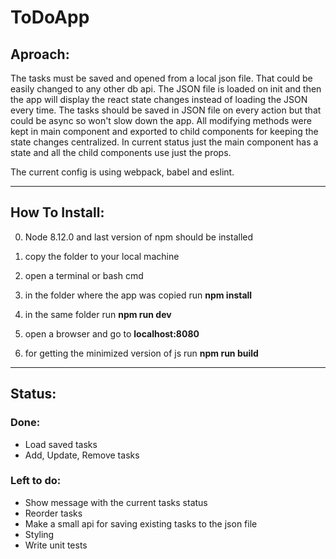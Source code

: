 # ToDoApp

## Aproach:
The tasks must be saved and opened from a local json file. That could be easily changed to any other db api.
The JSON file is loaded on init and then the app will display the react state changes instead of loading the JSON every time. The tasks should be saved in JSON file on every action but that could be async so won't slow down the app. 
All modifying methods were kept in main component and exported to child components for keeping the state changes centralized. In current status just the main component has a state and all the child components use just the props.

The current config is using webpack, babel and eslint.

-------

## How To Install:
0. Node 8.12.0 and last version of npm should be installed

1. copy the folder to your local machine
2. open a terminal or bash cmd 
3. in the folder where the app was copied run **npm install**
4. in the same folder run **npm run dev**
5. open a browser and go to **localhost:8080**

6. for getting the minimized version of js run **npm run build**

-------

## Status:
### Done:
 - Load saved tasks
 - Add, Update, Remove tasks

### Left to do:
 - Show message with the current tasks status
 - Reorder tasks
 - Make a small api for saving existing tasks to the json file
 - Styling
 - Write unit tests

